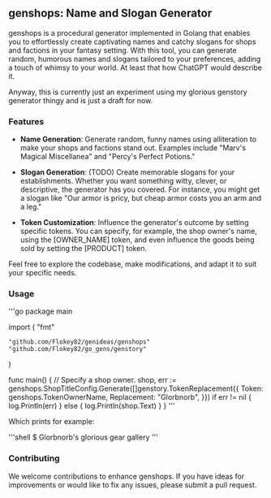 ## genshops: Name and Slogan Generator

genshops is a procedural generator implemented in Golang that enables you to effortlessly create captivating names and catchy slogans for shops and factions in your fantasy setting. With this tool, you can generate random, humorous names and slogans tailored to your preferences, adding a touch of whimsy to your world. At least that how ChatGPT would describe it.

Anyway, this is currently just an experiment using my glorious genstory generator thingy and is just a draft for now.

### Features

* **Name Generation**: Generate random, funny names using alliteration to make your shops and factions stand out. Examples include "Marv's Magical Miscellanea" and "Percy's Perfect Potions."

* **Slogan Generation**: (TODO) Create memorable slogans for your establishments. Whether you want something witty, clever, or descriptive, the generator has you covered. For instance, you might get a slogan like "Our armor is pricy, but cheap armor costs you an arm and a leg."

* **Token Customization**: Influence the generator's outcome by setting specific tokens. You can specify, for example, the shop owner's name, using the [OWNER_NAME] token, and even influence the goods being sold by setting the [PRODUCT] token.

Feel free to explore the codebase, make modifications, and adapt it to suit your specific needs.

### Usage

'''go
package main

import (
    "fmt"

    "github.com/Flokey82/genideas/genshops"
    "github.com/Flokey82/go_gens/genstory"
)

func main() {
	// Specify a shop owner.
	shop, err := genshops.ShopTitleConfig.Generate([]genstory.TokenReplacement{{
		Token:       genshops.TokenOwnerName,
		Replacement: "Glorbnorb",
	}})
	if err != nil {
		log.Println(err)
	} else {
		log.Println(shop.Text)
	}
}
'''

Which prints for example:

'''shell
$ Glorbnorb's glorious gear gallery
'''

### Contributing

We welcome contributions to enhance genshops. If you have ideas for improvements or would like to fix any issues, please submit a pull request. 
